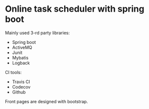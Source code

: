 # Online task scheduler with spring boot

Mainly used 3-rd party libraries:
- Spring boot
- ActiveMQ
- Junit
- Mybatis
- Logback

CI tools:
- Travis CI
- Codecov
- Github

Front pages are designed with bootstrap.
